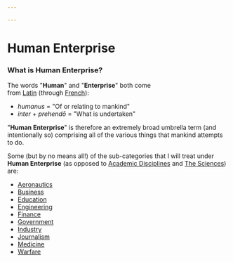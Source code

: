 ```yaml
---

---
```


# Human Enterprise

### **What is Human Enterprise?**

The words "**Human**" and "**Enterprise**" both come
from <a href="https://brick.do/Jl59l3MgwrEA" class="page-link">Latin</a> (through <a href="https://brick.do/7gJ63pOOrMoO" class="page-link">French</a>):

-   *humanus* = "Of or relating to mankind"
-   *inter* + *prehendō* = "What is undertaken"

"**Human Enterprise**" is therefore an extremely broad umbrella term
(and intentionally so) comprising all of the various things that mankind
attempts to do.

Some (but by no means all!) of the sub-categories that I will treat
under **Human Enterprise** (as opposed
to <a href="https://brick.do/xWzWjmPnM5Dj" class="page-link">Academic Disciplines</a> and <a href="https://brick.do/jn77meV70ME1" class="page-link">The Sciences</a>)
are:

-   <a href="https://brick.do/gyk4qwbelO2N" class="page-link">Aeronautics</a>
-   <a href="https://brick.do/Z8oV9BAAwqZo" class="page-link">Business</a>
-   <a href="https://brick.do/NZrgzBKb4VxX" class="page-link">Education</a>
-   <a href="https://brick.do/br8DKm9164O1" class="page-link">Engineering</a>
-   <a href="https://brick.do/JkORnKDP8RoJ" class="page-link">Finance</a>
-   <a href="https://brick.do/wOBeeV6qLnep" class="page-link">Government</a>
-   <a href="https://brick.do/XGE0xEyGBPx7" class="page-link">Industry</a>
-   <a href="https://brick.do/zmyNb1JE9ke4" class="page-link">Journalism</a>
-   <a href="https://brick.do/87e2jepaeAV2" class="page-link">Medicine</a>
-   <a href="https://brick.do/2ez53Vp2z0pB" class="page-link">Warfare</a>
